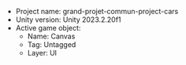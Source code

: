<!-- UNITY CODE ASSIST INSTRUCTIONS START -->
- Project name: grand-projet-commun-project-cars
- Unity version: Unity 2023.2.20f1
- Active game object:
  - Name: Canvas
  - Tag: Untagged
  - Layer: UI
<!-- UNITY CODE ASSIST INSTRUCTIONS END -->